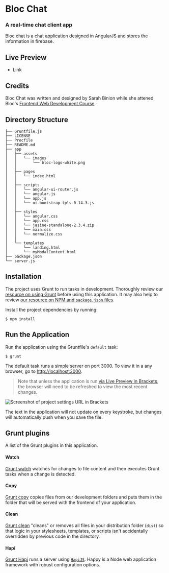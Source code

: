 Bloc Chat
========

### A real-time chat client app

Bloc chat is a chat application designed in AngularJS and stores the information in firebase.

Live Preview
---------
* Link

Credits
-------
Bloc Chat was written and designed by Sarah Binion while she attened Bloc's [Frontend Web Development Course](https://www.bloc.io/frontend-development-bootcamp).

Directory Structure
---------

```
├── Gruntfile.js
├── LICENSE
├── Procfile
├── README.md
├── app
│   ├── assets
│   │   └── images
│   │       └── bloc-logo-white.png
│	│
│   ├── pages
│   │   └── index.html
│	│
│   ├── scripts
│   │   └── angular-ui-router.js
│   │   └── angular.js
│   │   └── app.js
│   │   └── ui-bootstrap-tpls-0.14.3.js
│	│
│   ├── styles
│   │   └── angular.css
│   │   └── app.css
│   │   └── jasine-standalone-2.3.4.zip
│   │   └── main.css
│   │   └── normalize.css
│	│
│   └── templates
│       └── landing.html
│		└── myModalContent.html
├── package.json
└── server.js
```

Installation
---------

The project uses Grunt to run tasks in development. Thoroughly review our [resource on using Grunt](https://www.bloc.io/resources/using-grunt) before using this application. It may also help to review [our resource on NPM and `package.json` files](https://www.bloc.io/resources/npm-and-package-json).

Install the project dependencies by running:

```
$ npm install
```

Run the Application
---------

Run the application using the Gruntfile's `default` task:

```
$ grunt
```

The default task runs a simple server on port 3000. To view it in a any browser, go to [http://localhost:3000](http://localhost:3000).

>Note that unless the application is run [via Live Preview in Brackets](#use-in-brackets-live-preview), the browser will need to be refreshed to view the most recent changes.

![Screenshot of project settings URL in Brackets](https://bloc-global-assets.s3.amazonaws.com/images-frontend/screenshots/bloc-frontend-project-starter/live_preview_project_settings.png)

The text in the application will not update on every keystroke, but changes will automatically push when you save the file.

Grunt plugins
---------

A list of the Grunt plugins in this application.

#### Watch

[Grunt watch](https://github.com/gruntjs/grunt-contrib-watch) watches for changes to file content and then executes Grunt tasks when a change is detected.

#### Copy

[Grunt copy](https://github.com/gruntjs/grunt-contrib-copy) copies files from our development folders and puts them in the folder that will be served with the frontend of your application.

#### Clean

[Grunt clean](https://github.com/gruntjs/grunt-contrib-clean) "cleans" or removes all files in your distribution folder (`dist`) so that logic in your stylesheets, templates, or scripts isn't accidentally overridden by previous code in the directory.

#### Hapi

[Grunt Hapi](https://github.com/athieriot/grunt-hapi) runs a server using [`HapiJS`](http://hapijs.com/). Happy is a Node web application framework with robust configuration options.
